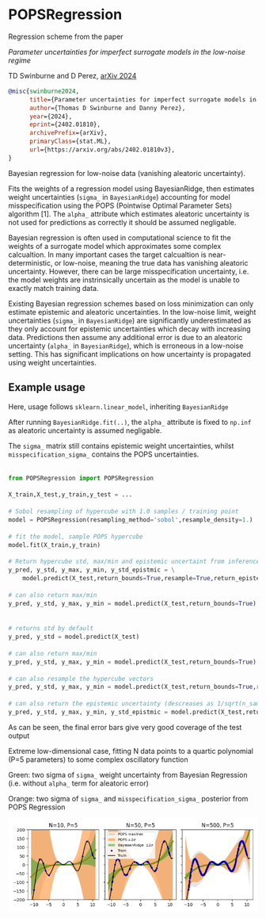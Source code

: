# POPSRegression
Regression scheme from the paper 

*Parameter uncertainties for imperfect surrogate models in the low-noise regime*

TD Swinburne and D Perez, [arXiv 2024](https://arxiv.org/abs/2402.01810v3)

```bibtex
@misc{swinburne2024,
      title={Parameter uncertainties for imperfect surrogate models in the low-noise regime}, 
      author={Thomas D Swinburne and Danny Perez},
      year={2024},
      eprint={2402.01810},
      archivePrefix={arXiv},
      primaryClass={stat.ML},
      url={https://arxiv.org/abs/2402.01810v3}, 
}
```


Bayesian regression for low-noise data (vanishing aleatoric uncertainty). 

Fits the weights of a regression model using BayesianRidge, then estimates weight uncertainties (`sigma_` in `BayesianRidge`) accounting for model misspecification using the POPS (Pointwise Optimal Parameter Sets) algorithm [1]. The `alpha_` attribute which estimates aleatoric uncertainty is not used for predictions as correctly it should be assumed negligable.

Bayesian regression is often used in computational science to fit the weights of a surrogate model which approximates some complex calcualtion. 
In many important cases the target calcualtion is near-deterministic, or low-noise, meaning the true data has vanishing aleatoric uncertainty. However, there can be large misspecification uncertainty, i.e. the model weights are instrinsically uncertain as the model is unable to exactly match training data. 

Existing Bayesian regression schemes based on loss minimization can only estimate epistemic and aleatoric uncertainties. In the low-noise limit, 
weight uncertainties (`sigma_` in `BayesianRidge`) are significantly underestimated as they only account for epistemic uncertainties which decay with increasing data. Predictions then assume any additional error is due to an aleatoric uncertainty (`alpha_` in `BayesianRidge`), which is erroneous in a low-noise setting. This has significant implications on how uncertainty is propagated using weight uncertainties. 

## Example usage
Here, usage follows `sklearn.linear_model`, inheriting `BayesianRidge`

After running `BayesianRidge.fit(..)`, the `alpha_` attribute is fixed to `np.inf` as aleatoric uncertainty is assumed negligable.

The `sigma_` matrix still contains epistemic weight uncertainties, whilst `misspecification_sigma_` contains the POPS uncertainties. 

```python

from POPSRegression import POPSRegression

X_train,X_test,y_train,y_test = ...

# Sobol resampling of hypercube with 1.0 samples / training point
model = POPSRegression(resampling_method='sobol',resample_density=1.)

# fit the model, sample POPS hypercube
model.fit(X_train,y_train)

# Return hypercube std, max/min and epistemic uncertaint from inference
y_pred, y_std, y_max, y_min, y_std_epistmic = \
    model.predict(X_test,return_bounds=True,resample=True,return_epistemic_std=True)

# can also return max/min 
y_pred, y_std, y_max, y_min = model.predict(X_test,return_bounds=True)


# returns std by default
y_pred, y_std = model.predict(X_test)

# can also return max/min 
y_pred, y_std, y_max, y_min = model.predict(X_test,return_bounds=True)

# can also resample the hypercube vectors
y_pred, y_std, y_max, y_min = model.predict(X_test,return_bounds=True,resample=True)

# can also return the epistemic uncertainty (descreases as 1/sqrt(n_samples))
y_pred, y_std, y_max, y_min, y_std_epistmic = model.predict(X_test,return_bounds=True,resample=True,return_epistemic_std=True)
```

As can be seen, the final error bars give very good coverage of the test output

Extreme low-dimensional case, fitting N data points to a quartic polynomial (P=5 parameters) to some complex oscillatory function

Green: two sigma of `sigma_` weight uncertainty from Bayesian Regression (i.e. without `alpha_` term for aleatoric error)

Orange: two sigma of `sigma_` and `misspecification_sigma_` posterior from POPS Regression

<img src="https://github.com/tomswinburne/POPS-Regression/blob/main/example_image.png?raw=true"></img>
